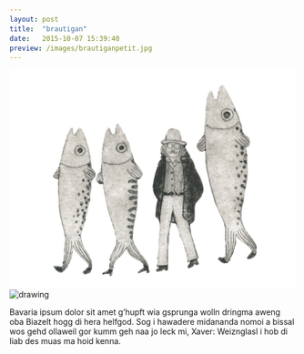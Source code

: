 ```yaml
---
layout: post
title:  "brautigan"
date:   2015-10-07 15:39:40
preview: /images/brautiganpetit.jpg
---
```


![Picture 1](/images/brautigangrannet.jpg)
 <img src="/images/brt.jpg" alt="drawing" width="500">

Bavaria ipsum dolor sit amet g’hupft wia gsprunga wolln dringma aweng oba Biazelt hogg di hera helfgod. Sog i hawadere midananda nomoi a bissal wos gehd ollaweil gor kumm geh naa jo leck mi, Xaver: Weiznglasl i hob di liab des muas ma hoid kenna.
